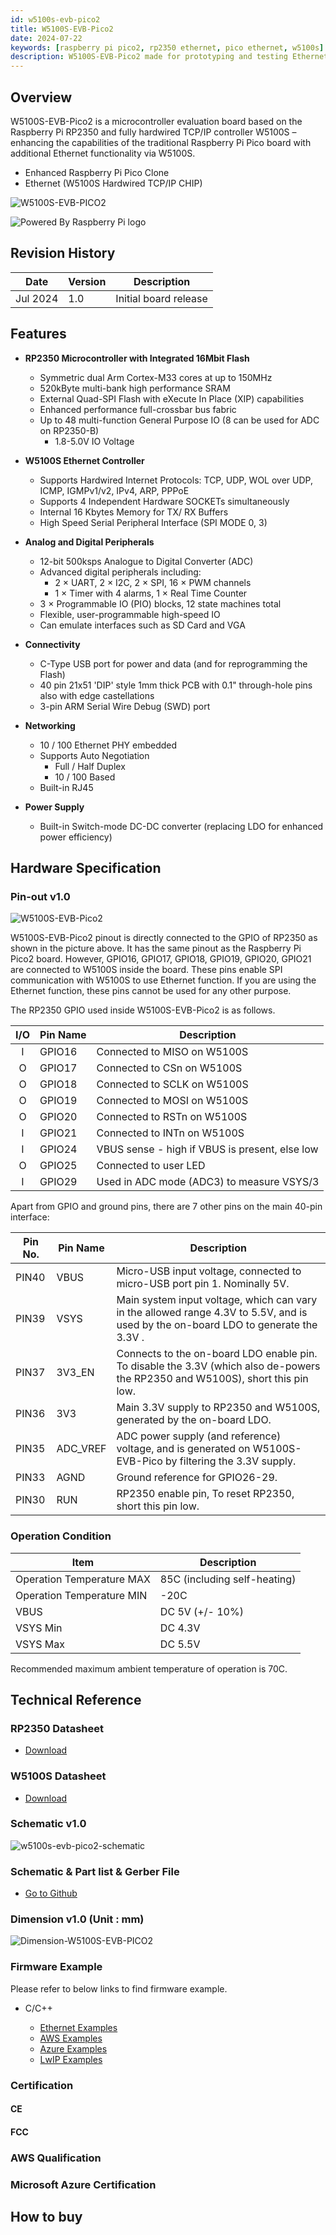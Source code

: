 ```yaml
---
id: w5100s-evb-pico2
title: W5100S-EVB-Pico2
date: 2024-07-22
keywords: [raspberry pi pico2, rp2350 ethernet, pico ethernet, w5100s]
description: W5100S-EVB-Pico2 made for prototyping and testing Ethernet capabilities on Pico
---
```




## Overview

W5100S-EVB-Pico2 is a microcontroller evaluation board based on the Raspberry Pi RP2350 and fully hardwired TCP/IP controller W5100S – enhancing the capabilities of the traditional Raspberry Pi Pico board with additional Ethernet functionality via W5100S.

- Enhanced Raspberry Pi Pico Clone
- Ethernet (W5100S Hardwired TCP/IP CHIP)


<!-- - [AWS IoT Core Qualified](https://devices.amazonaws.com/detail/a3G8a00000E2TSBEA3/W5100S-EVB-Pico)
- [Microsoft Azure Device Certified](https://devicecatalog.azure.com/devices/9171d1ae-eb6d-4636-b512-611dc96bc2c7) -->


![W5100S-EVB-PICO2](/img/products/w5100s-evb-pico2/w5100s-evb-pico2-docs.png)

![Powered By Raspberry Pi logo](/img/pbp-logo-small.jpg)

## Revision History

| Date | Version | Description |
| ---- | ------- | ----------- |
| Jul 2024 | 1.0 | Initial board release |

## Features

- **RP2350 Microcontroller with Integrated 16Mbit Flash**
  - Symmetric dual Arm Cortex-M33 cores at up to 150MHz
  - 520kByte multi-bank high performance SRAM
  - External Quad-SPI Flash with eXecute In Place (XIP) capabilities
  - Enhanced performance full-crossbar bus fabric
  - Up to 48 multi-function General Purpose IO (8 can be used for ADC on RP2350-B)
    - 1.8-5.0V IO Voltage

- **W5100S Ethernet Controller**
  - Supports Hardwired Internet Protocols: TCP, UDP, WOL over UDP, ICMP, IGMPv1/v2, IPv4, ARP, PPPoE
  - Supports 4 Independent Hardware SOCKETs simultaneously
  - Internal 16 Kbytes Memory for TX/ RX Buffers
  - High Speed Serial Peripheral Interface (SPI MODE 0, 3)

- **Analog and Digital Peripherals**
  - 12-bit 500ksps Analogue to Digital Converter (ADC)
  - Advanced digital peripherals including:
    - 2 × UART, 2 × I2C, 2 × SPI, 16 × PWM channels
    - 1 × Timer with 4 alarms, 1 × Real Time Counter
  - 3 × Programmable IO (PIO) blocks, 12 state machines total
  - Flexible, user-programmable high-speed IO
  - Can emulate interfaces such as SD Card and VGA  

- **Connectivity**
  - C-Type USB port for power and data (and for reprogramming the Flash)
  - 40 pin 21x51 'DIP' style 1mm thick PCB with 0.1" through-hole pins also with edge castellations
  - 3-pin ARM Serial Wire Debug (SWD) port

- **Networking**
  - 10 / 100 Ethernet PHY embedded
  - Supports Auto Negotiation
    - Full / Half Duplex
    - 10 / 100 Based
  - Built-in RJ45

- **Power Supply**
  - Built-in Switch-mode DC-DC converter (replacing LDO for enhanced power efficiency)


## Hardware Specification
### Pin-out v1.0

![W5100S-EVB-Pico2](/img/products/w5100s-evb-pico2/w5100s-evb-pico2-pinout.png)

W5100S-EVB-Pico2 pinout is directly connected to the GPIO of RP2350 as shown in the picture above. It has the same pinout as the Raspberry Pi Pico2 board. However, GPIO16, GPIO17, GPIO18, GPIO19, GPIO20, GPIO21 are connected to W5100S inside the board. These pins enable SPI communication with W5100S to use Ethernet function. If you are using the Ethernet function, these pins cannot be used for any other purpose.

The RP2350 GPIO used inside W5100S-EVB-Pico2 is as follows.

| I/O  | Pin Name | Description                                    |
| :--: | -------- | ---------------------------------------------- |
|  I   | GPIO16   | Connected to MISO on W5100S                    |
|  O   | GPIO17   | Connected to CSn on W5100S                     |
|  O   | GPIO18   | Connected to SCLK on W5100S                    |
|  O   | GPIO19   | Connected to MOSI on W5100S                    |
|  O   | GPIO20   | Connected to RSTn on W5100S                    |
|  I   | GPIO21   | Connected to INTn on W5100S                    |
|  I   | GPIO24   | VBUS sense - high if VBUS is present, else low |
|  O   | GPIO25   | Connected to user LED                          |
|  I   | GPIO29   | Used in ADC mode (ADC3) to measure VSYS/3      |


Apart from GPIO and ground pins, there are 7 other pins on the main 40-pin interface:

| Pin No. | Pin Name | Description                                                  |
| ------- | -------- | ------------------------------------------------------------ |
| PIN40   | VBUS     | Micro-USB input voltage, connected to micro-USB port pin 1. Nominally 5V. |
| PIN39   | VSYS     | Main system input voltage, which can vary in the allowed range 4.3V to 5.5V, and is used by the on-board LDO to generate the 3.3V . |
| PIN37   | 3V3_EN   | Connects to the on-board LDO enable pin. To disable the 3.3V (which also de-powers the RP2350 and W5100S), short this pin low. |
| PIN36   | 3V3      | Main 3.3V supply to RP2350  and W5100S, generated by the on-board LDO. |
| PIN35   | ADC_VREF | ADC power supply (and reference) voltage, and is generated on W5100S-EVB-Pico by filtering the 3.3V supply. |
| PIN33   | AGND     | Ground reference for GPIO26-29.                              |
| PIN30   | RUN      | RP2350 enable pin, To reset RP2350, short this pin low.      |


### Operation Condition

| Item                      | Description                  |
| ------------------------- | ---------------------------- |
| Operation Temperature MAX | 85C (including self-heating) |
| Operation Temperature MIN | -20C                         |
| VBUS                      | DC 5V (+/- 10%)              |
| VSYS Min                  | DC 4.3V                      |
| VSYS Max                  | DC 5.5V                      |

Recommended maximum ambient temperature of operation is 70C.

## Technical Reference

### RP2350 Datasheet

- [Download](https://datasheets.raspberrypi.com/rp2350/rp2350-datasheet.pdf)


### W5100S Datasheet

- [Download](Overview.md)


### Schematic v1.0
![w5100s-evb-pico2-schematic](/img/products/w5100s-evb-pico2/sch-w5100s-evb-pico2-v100.png)


### Schematic & Part list & Gerber File

- [Go to Github](https://github.com/Wiznet/Hardware-Files-of-WIZnet/tree/master/02_iEthernet/W5100S/W5100S-EVB-Pico2_V100)


### Dimension v1.0 (Unit : mm)

![Dimension-W5100S-EVB-PICO2](/img/products/w5100s-evb-pico2/dimension-w5100s-evb-pico2.png)


### Firmware Example

Please refer to below links to find firmware example.

- C/C++
  - [Ethernet Examples](https://github.com/WIZnet-ioNIC/WIZnet-PICO-C)
  - [AWS Examples](https://github.com/WIZnet-ioNIC/WIZnet-PICO-AWS-C)
  - [Azure Examples](https://github.com/WIZnet-ioNIC/WIZnet-PICO-AZURE-C)
  - [LwIP Examples](https://github.com/WIZnet-ioNIC/WIZnet-PICO-LWIP-C)
  
  <!-- - [FreeRTOS Examples](https://github.com/WIZnet-ioNIC/WIZnet-PICO-FREERTOS-C) -->

### Certification

#### CE

<!-- - <a href="/img/osh/w5100s_evb_pico/Certificate-CE-W5100S-EVB-Pico.pdf" target="_blank">CE Certificate</a>
- <a href="/img/osh/w5100s_evb_pico/Report-CE-W5100S-EVB-Pico.pdf" target="_blank">CE Test Report</a>

| Date    | Decription |
| ------- | ---------- |
| OCT2023 | /-         | -->


#### FCC

<!-- - <a href="/img/osh/w5100s_evb_pico/Certificate-FCC-W5100S-EVB-Pico.pdf" target="_blank">FCC Certificate</a>
- <a href="/img/osh/w5100s_evb_pico/Report-FCC-W5100S-EVB-Pico.pdf" target="_blank">FCC Test Report</a>


| Date    | Decription |
| ------- | ---------- |
| OCT2023 | /-         | -->


### AWS Qualification

<!-- W5100S-EVB-Pico is first RP2040-based device that got AWS IoT Core Qualification.


![](/img/osh/w5100s_evb_pico/AWS_DQP_iot_500px.png)


- [AWS Partner Device Catalog](https://devices.amazonaws.com/detail/a3G8a00000E2TSBEA3/W5100S-EVB-Pico)
- <a href="/img/products/w5100s-evb-pico/w5100s-evb-pico-getting-started-guide-for-aws-iot-core-v1-1-0.pdf" target="_blank">Getting Started with AWS IoT Core</a> -->

### Microsoft Azure Certification

<!-- W5100S-EVB-Pico is first RP2040-based device certified to run with Microsoft Azure.


![](/img/osh/w5100s_evb_pico/Azure-Certified-Device-Badge_RGB.png)


- [Azure Certified Device Catalog](https://devicecatalog.azure.com/devices/9171d1ae-eb6d-4636-b512-611dc96bc2c7)
- <a href="/img/products/w5100s-evb-pico/w5100s-evb-pico-getting-started-guide-for-azure-iot-v1-0-1.pdf" target="_blank">Getting Started for Azure IoT</a> -->






## How to buy

<!-- [![WIZnetUS Online Shop, USA](/img/products/w5100s-evb-pico/icons/dollar.png)](https://eshop.wiznet.io/shop/module/w5100s-evb-pico/)
[![WIZnetKorea Online Shop, Korea](/img/products/w5100s-evb-pico/icons/won.png)](http://wiznetshop.io/product/detail.html?product_no=1049&cate_no=54&display_group=1)


 -->
